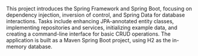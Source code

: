 
This project introduces the Spring Framework and Spring Boot, focusing on dependency injection, inversion of control, and Spring Data for database interactions. 
Tasks include enhancing JPA-annotated entity classes, implementing repositories and services, initializing example data, and creating a command-line interface for basic CRUD operations. 
The application is built as a Maven Spring Boot project, using H2 as the in-memory database.
